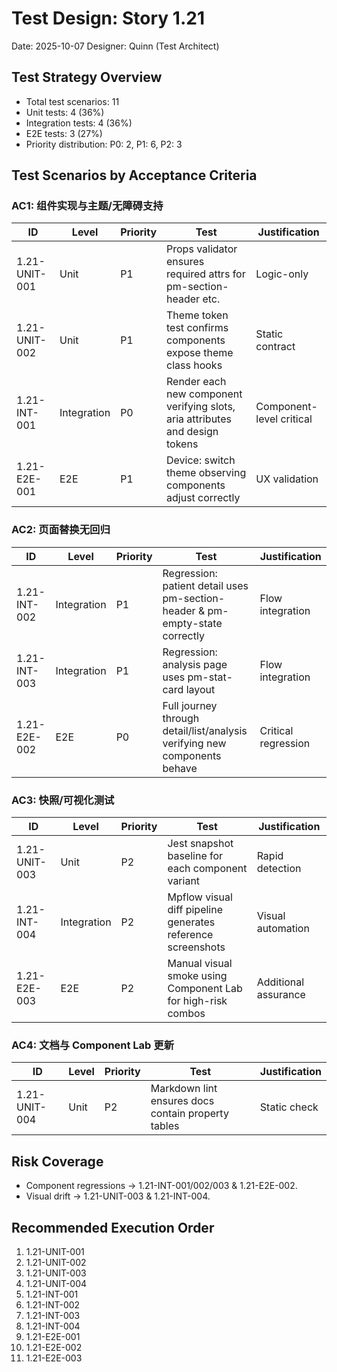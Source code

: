 # Test Design: Story 1.21

Date: 2025-10-07
Designer: Quinn (Test Architect)

## Test Strategy Overview

- Total test scenarios: 11
- Unit tests: 4 (36%)
- Integration tests: 4 (36%)
- E2E tests: 3 (27%)
- Priority distribution: P0: 2, P1: 6, P2: 3

## Test Scenarios by Acceptance Criteria

### AC1: 组件实现与主题/无障碍支持

| ID              | Level       | Priority | Test                                                      | Justification |
| --------------- | ----------- | -------- | --------------------------------------------------------- | ------------- |
| 1.21-UNIT-001   | Unit        | P1       | Props validator ensures required attrs for pm-section-header etc. | Logic-only |
| 1.21-UNIT-002   | Unit        | P1       | Theme token test confirms components expose theme class hooks | Static contract |
| 1.21-INT-001    | Integration | P0       | Render each new component verifying slots, aria attributes and design tokens | Component-level critical |
| 1.21-E2E-001    | E2E         | P1       | Device: switch theme observing components adjust correctly | UX validation |

### AC2: 页面替换无回归

| ID              | Level       | Priority | Test                                                      | Justification |
| --------------- | ----------- | -------- | --------------------------------------------------------- | ------------- |
| 1.21-INT-002    | Integration | P1       | Regression: patient detail uses pm-section-header & pm-empty-state correctly | Flow integration |
| 1.21-INT-003    | Integration | P1       | Regression: analysis page uses pm-stat-card layout          | Flow integration |
| 1.21-E2E-002    | E2E         | P0       | Full journey through detail/list/analysis verifying new components behave | Critical regression |

### AC3: 快照/可视化测试

| ID              | Level       | Priority | Test                                                      | Justification |
| --------------- | ----------- | -------- | --------------------------------------------------------- | ------------- |
| 1.21-UNIT-003   | Unit        | P2       | Jest snapshot baseline for each component variant          | Rapid detection |
| 1.21-INT-004    | Integration | P2       | Mpflow visual diff pipeline generates reference screenshots | Visual automation |
| 1.21-E2E-003    | E2E         | P2       | Manual visual smoke using Component Lab for high-risk combos | Additional assurance |

### AC4: 文档与 Component Lab 更新

| ID              | Level       | Priority | Test                                                      | Justification |
| --------------- | ----------- | -------- | --------------------------------------------------------- | ------------- |
| 1.21-UNIT-004   | Unit        | P2       | Markdown lint ensures docs contain property tables         | Static check |

## Risk Coverage

- Component regressions -> 1.21-INT-001/002/003 & 1.21-E2E-002.
- Visual drift -> 1.21-UNIT-003 & 1.21-INT-004.

## Recommended Execution Order

1. 1.21-UNIT-001
2. 1.21-UNIT-002
3. 1.21-UNIT-003
4. 1.21-UNIT-004
5. 1.21-INT-001
6. 1.21-INT-002
7. 1.21-INT-003
8. 1.21-INT-004
9. 1.21-E2E-001
10. 1.21-E2E-002
11. 1.21-E2E-003
